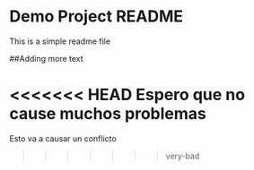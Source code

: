 # Demo Project README

This is a simple readme file

##Adding more text

<<<<<<< HEAD
Espero que no cause muchos problemas
=======
Esto va a causar un conflicto
>>>>>>> very-bad
